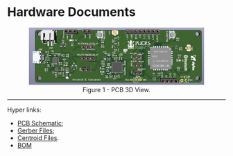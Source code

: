 # Hardware Documents

<div align="center">
  <img src='3d_view.png' id="3d" height="80%" width="80%"/>
</div>
<div align="center"> Figure 1 - PCB 3D View. </div>

<hr>

Hyper links:

* [PCB Schematic](Schematic.pdf);
* [Gerber Files](Gerber_Files);
* [Centroid Files](Centroid_Files).
* [BOM](BOM/BOM.xlsx)